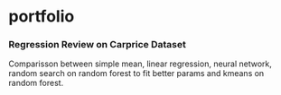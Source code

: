 # portfolio

### Regression Review on Carprice Dataset 
Comparisson between simple mean, linear regression, neural network, random search on random forest to fit better params and kmeans on random forest.
